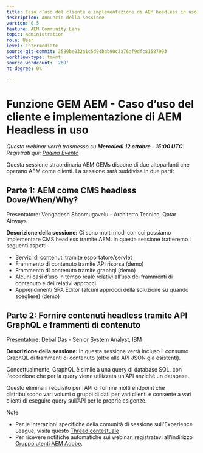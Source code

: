 ```yaml
---
title: Caso d’uso del cliente e implementazione di AEM headless in uso
description: Annuncio della sessione
version: 6.5
feature: AEM Community Lens
topic: Administration
role: User
level: Intermediate
source-git-commit: 3580be032a1c5d94bab90c3a76af9dfc81587993
workflow-type: tm+mt
source-wordcount: '269'
ht-degree: 0%

---
```


# Funzione GEM AEM - Caso d’uso del cliente e implementazione di AEM Headless in uso

*Questo webinar verrà trasmesso su **Mercoledì 12 ottobre - 15:00 UTC**. Registrati qui: [Pagina Evento](https://adobe.ly/3dlDWjh)*

Questa sessione straordinaria AEM GEMs dispone di due altoparlanti che operano AEM come clienti. La sessione sarà suddivisa in due parti:

## Parte 1: AEM come CMS headless Dove/When/Why?

Presentatore: Vengadesh Shanmugavelu - Architetto Tecnico, Qatar Airways

**Descrizione della sessione:**
Ci sono molti modi con cui possiamo implementare CMS headless tramite AEM.
In questa sessione tratteremo i seguenti aspetti:

* Servizi di contenuti tramite esportatore/servlet
* Frammento di contenuto tramite API risorsa (demo)
* Frammento di contenuto tramite graphql (demo)
* Alcuni casi d’uso in tempo reale relativi all’uso dei frammenti di contenuto e dei relativi approcci
* Apprendimenti SPA Editor (alcuni approcci della soluzione su quando scegliere) (demo)

## Parte 2: Fornire contenuti headless tramite API GraphQL e frammenti di contenuto

Presentatore: Debal Das - Senior System Analyst, IBM

**Descrizione della sessione:**
In questa sessione verrà incluso il consumo GraphQL di frammenti di contenuto (oltre alle API JSON già esistenti).

Concettualmente, GraphQL è simile a una query di database SQL, con l&#39;eccezione che per la query viene utilizzata un&#39;API anziché un database.

Questo elimina il requisito per l’API di fornire molti endpoint che distribuiscono vari volumi o gruppi di dati per vari clienti e consente a vari clienti di eseguire query sull’API per le proprie esigenze.

>[!NOTE]
>
>* Per le interazioni specifiche della comunità di sessione sull&#39;Experience League, visita questo [Thread contestuale](https://adobe.ly/3r6P4nr)
>* Per ricevere notifiche automatiche sui webinar, registratevi all&#39;indirizzo [Gruppo utenti AEM Adobe](https://aem-augs.adobe.com/).